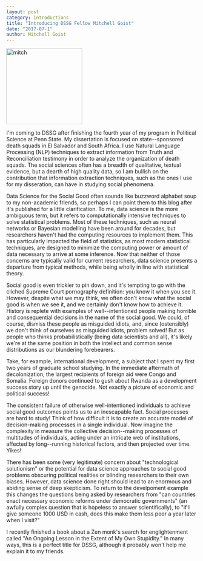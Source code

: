 ```yaml
---
layout: post
category: introductions
title: "Introducing DSSG Fellow Mitchell Goist"
date: "2017-07-1"
author: Mitchell Goist
---
```


<img src="{{ site.url }}/assets/images/me.jpg" alt="mitch" width="200px">

I'm coming to DSSG after finishing the fourth year of my program in Political
Science at Penn State. My dissertation is focused on state--sponsored death
squads in El Salvador and South Africa. I use Natural Language Processing (NLP)
techniques to extract information from Truth and Reconciliation testimony in
order to analyze the organization of death squads. The social
sciences often has a breadth of qualitative, textual evidence, but a dearth of
high quality data, so I am bullish on the contribution that information
extraction techniques, such as the ones I use for my disseration, can have in
studying social phenomena.

Data Science for the Social Good often sounds like buzzword alphabet soup to my
non-academic friends, so perhaps I can point them to this blog after it's
published for a little clarification. To me, data science is the more
ambiguous term, but it refers to computationally intensive techniques to solve
statistical problems. Most of these techniques, such as neural networks or
Bayesian modelling have been around for decades, but researchers haven't had
the computing resources to implement them. This has particularly impacted the
field of statistics, as most modern statistical techniques, are designed to
minimize the computing power or amount of data necessary to arrive at some
inference. Now that neither of those concerns are typically valid for current
researchers, data science presents a departure from typical methods, while
being wholly in line with statistical theory.

Social good is even trickier to pin down, and it's tempting to go with the
cliched Supreme Court pornography definition: you know it when you see it.
However, despite what we may think, we often don't know what the social good is
when we see it, and we certainly don't know how to achieve it. History is
replete with examples of well--intentioned people making horrible and
consequential decisions in the name of the social good. We could, of course,
dismiss these people as misguided idiots, and, since (ostensibly) we don't
think of ourselves as misguided idiots, problem solved! But as people who
thinks probabilistically (being data scientists and all), it's likely we're
at the same position in both the intellect and common sense distributions as
our blundering forebearers.

Take, for example, international development, a subject that I spent my first
two years of graduate school studying. In the immediate aftermath of
decolonization, the largest recipients of foreign aid were Congo and Somalia. Foreign donors continued to gush about Rwanda as a development success story up until the genocide. Not exactly a picture of economic and political success!

The consistent failure of otherwise well-intentioned individuals to achieve
social good outcomes points us to an inescapable fact. Social processes are
hard to study! Think of how difficult it is to create an accurate model of
decision-making processes in a single individual. Now imagine the complexity in
measure the collective decision--making processes of multitudes of individuals,
acting under an intricate web of institutions, affected by long--running
historical factors, and then projected over time. Yikes!

There has been some (very legitimate) concern about "technological solutionism"
or the potential for data science approaches to social good problems obscuring
political realities or blinding researchers to their own biases. However, data
science done right should lead to an enormous and abiding sense of deep
skepticism. To return to the develpoment example this changes the questions
being asked by researchers from "can countries enact necessary economic reforms
under democratic governments" (an awfully complex question that is hopeless to
answer scientifically), to "if I give someone 1000 USD in cash, does this make
them less poor a year later when I visit?"

I recently finished a book about a Zen monk's search for englightenment called
"An Ongoing Lesson in the Extent of My Own Stupidity." In many ways, this is a
perfect title for DSSG, although it probably won't help me explain it to my
friends.
